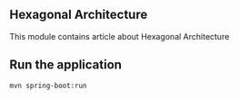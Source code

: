 ## Hexagonal Architecture

This module contains article about Hexagonal Architecture

## Run the application

```         
mvn spring-boot:run
```